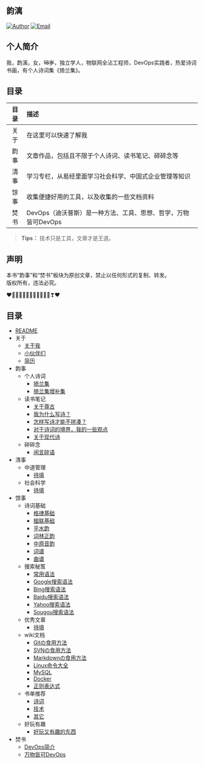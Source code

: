 ## 韵漓

[![Author](https://img.shields.io/badge/author-yunli-blue.svg?style=flat-square)](https://yunlihub.com) [![Email](https://img.shields.io/badge/Email%20me-yunlihub@gmail.com-green.svg?style=flat-square)](mailto:yunlihub@gmail.com)

## 个人简介

我，韵漓，女，<s>18岁</s>，独立学人，物联网全沾工程师，DevOps实践者，热爱诗词书画，有个人诗词集《猗兰集》。

## 目录

| 目录 | 描述 |
| :---: | :--- |
| 关于 | 在这里可以快速了解我 |
| 韵事 | 文章作品，包括且不限于个人诗词、读书笔记、碎碎念等 |
| 清事 | 学习专栏，从易经里面学习社会科学、中国式企业管理等知识 |
| 馀事 | 收集便捷好用的工具，以及收集的一些文档资料 |
| 焚书 | DevOps（迪沃普斯）是一种方法、工具、思想、哲学，万物皆可DevOps |

> **Tips：** 技术只是工具，文章才是王道。

## 声明

本书“韵事”和“焚书”板块为原创文章，禁止以任何形式的复制、转发。  
版权所有，违法必究。

❤️💛💚💙💜💕💞💓💗💖💘💝❣❤

## 目录

- [README](README.md)
- 关于
  - [关于我](关于/About.md)
  - [小伙伴们](关于/Friends.md)
  - [简历](关于/Resume.md)
- 韵事
  - 个人诗词
    - [猗兰集](韵事/个人诗词/01猗兰集.md)
    - [猗兰集增补集](韵事/个人诗词/02猗兰集增补集.md)
  - 读书笔记
    - [关于尊古](韵事/读书笔记/01尊古.md)
    - [我为什么写诗？](韵事/读书笔记/02我为什么写诗？.md)
    - [怎样写诗才能不拼凑？](韵事/读书笔记/03怎样写诗才能不拼凑？.md)
    - [对于诗词的境界，我的一些观点](韵事/读书笔记/04对于诗词的境界，我的一些观点.md)
    - [关于现代诗](韵事/读书笔记/05关于现代诗.md)
  - 碎碎念
    - [闲言碎语](韵事/碎碎念/闲言碎语.md)
- 清事
  - 中道管理
    - [待填](清事/中道管理/待填.md)
  - 社会科学
    - [待填](清事/社会科学/待填.md)
- 馀事
  - 诗词基础
    - [格律基础](馀事/诗词基础/格律基础.md)
    - [楹联基础](馀事/诗词基础/楹联基础.md)
    - [平水韵](https://sou-yun.cn/QR.aspx)
    - [词林正韵](https://sou-yun.cn/QR.aspx?ci=*)
    - [中原音韵](https://sou-yun.cn/zyqr.aspx)
    - [词谱](https://sou-yun.cn/QueryCiTune.aspx)
    - [曲谱](https://sou-yun.cn/QueryQuTune.aspx)
  - 搜索秘笈
    - [常用语法](馀事/搜索秘笈/常用语法.md)
    - [Google搜索语法](馀事/搜索秘笈/Google搜索语法.md)
    - [Bing搜索语法](馀事/搜索秘笈/Bing搜索语法.md)
    - [Baidu搜索语法](馀事/搜索秘笈/百度搜索语法.md)
    - [Yahoo搜索语法](馀事/搜索秘笈/Yahoo搜索语法.md)
    - [Sougou搜索语法](馀事/搜索秘笈/搜狗搜索语法.md)
  - 优秀文章
    - [待填](馀事/优秀文章/待填.md)
  - wiki文档
    - [Gitの食用方法](馀事/wiki文档/Gitの食用方法.md)
    - [SVNの食用方法](馀事/wiki文档/SVNの食用方法.md)
    - [Markdownの食用方法](馀事/wiki文档/Markdownの食用方法.md)
    - [Linux命令大全](https://www.linuxcool.com/)
    - [MySQL](https://www.runoob.com/mysql/mysql-tutorial.html)
    - [Docker](https://www.runoob.com/docker/docker-tutorial.html)
    - [正则表达式](https://www.runoob.com/regexp/regexp-tutorial.html)
  - 书单推荐
    - [诗词](馀事/书单推荐/诗词.md)
    - [技术](馀事/书单推荐/技术.md)
    - [其它](馀事/书单推荐/其它.md)
  - 好玩有趣
    - [好玩又有趣的东西](馀事/好玩有趣/好玩有趣.md)
- 焚书
  - [DevOps简介](焚书/DevOps简介.md)
  - [万物皆可DevOps](焚书/万物皆可DevOps.md)